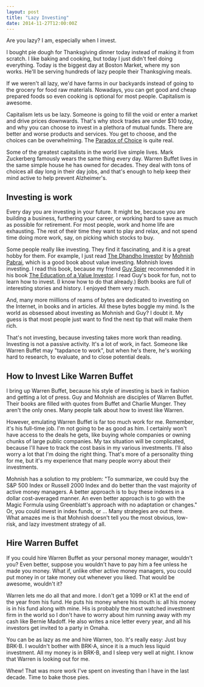 ```yaml
---
layout: post
title: "Lazy Investing"
date: 2014-11-27T12:00:00Z
---
```

Are you lazy? I am, especially when I invest.

I bought pie dough for Thanksgiving dinner today instead of making it from scratch. I like baking and cooking, but today I just didn't feel doing everything. Today is the biggest day at Boston Market, where my son works. He'll be serving hundreds of lazy people their Thanksgiving meals.

If we weren't all lazy, we'd have farms in our backyards instead of going to the grocery for food raw materials. Nowadays, you can get good and cheap prepared foods so even cooking is optional for most people. Capitalism is awesome.

Capitalism lets us be lazy. Someone is going to fill the void or enter a market and drive prices downwards. That's why stock trades are under $10 today, and why you can choose to invest in a plethora of mutual funds. There are better and worse products and services. You get to choose, and the choices can be overwhelming. The
[Paradox of Choice](http://n99.us/msl) is quite real.

Some of the greatest capitalists in the world live simple lives. Mark Zuckerberg famously wears the same thing every day. Warren Buffet lives in the same simple house he has owned for decades. They deal with tons of choices all day long in their day jobs, and that's enough to help keep their mind active to help prevent Alzheimer's.

## Investing is work

Every day you are investing in your future. It might be, because you are building a business, furthering your career, or working hard to save as much as possible for retirement. For most people, work and home life are exhausting. The rest of their time they want to play and relax, and not spend time doing more work, say, on picking which stocks to buy.

Some people really like investing. They find it fascinating, and it is a great hobby for them. For example, I just read
[The Dhandho Investor](http://n99.us/fli) by
[Mohnish Pabrai](http://n99.us/dik), which is a good book about value investing. Mohnish loves investing.
I read this book, because my friend
[Guy Spier](http://n99.us/kxq) recommended it in his book
[The Education of a Value Investor](http://n99.us/tpc). I read Guy's book for fun, not to learn how to invest. (I know how to do that already.)  Both books are full of interesting stories and history. I enjoyed them very much.

And, many more miillions of reams of bytes are dedicated to investing on the Internet, in books and in articles. All these bytes boggle my mind. Is the world as obsessed about investing as Mohnish and Guy? I doubt it. My guess is that most people just want to find the next tip that will make them rich.

That's not investing, because investing takes more work than reading. Investing is not a passive activity. It's a lot of work, in fact. Someone like Warren Buffet may "tapdance to work", but when he's there, he's working hard to research, to evaluate, and to close potential deals.

## How to Invest Like Warren Buffet

I bring up Warren Buffet, because his style of investing is back in fashion and getting a lot of press. Guy and Mohnish are disciples of Warren Buffet. Their books are filled with quotes from Buffet and Charlie Munger. They aren't the only ones. Many people talk about how to invest like Warren.

However, emulating Warren Buffet is far too much work for me. Remember, it's his full-time job. I'm not going to be as good as him. I certainly won't have access to the deals he gets, like buying whole companies or owning chunks of large public companies. My tax situation will be complicated, because I'll have to track the cost basis in my various investments. I'll also worry a lot that I'm doing the right thing. That's more of a personality thing for me, but it's my experience that many people worry about their investments.

Mohnish has a solution to my problem: "To summarize, we could buy the S&P 500 Index or Russell 2000 Index and do better than the vast majority of active money managers. A better approach is to buy these indexes in a dollar cost-averaged manner. An even better approach is to go with the Magic Formula using Greenblatt's approach with no adaptation or changes."  Or, you could invest in index funds, or ... Many strategies are out there. What amazes me is that Mohnish doesn't tell you the most obvious, low-risk, and lazy investment strategy of all.

## Hire Warren Buffet

If you could hire Warren Buffet as your personal money manager, wouldn't you? Even better, suppose you wouldn't have to pay him a fee unless he made you money. What if, unlike other active money managers, you could put money in or take money out whenever you liked. That would be awesome, wouldn't it?

Warren lets me do all that and more. I don't get a 1099 or K1 at the end of the year from his fund. He puts his money where his mouth is: all his money is in his fund along with mine. His is probably the most watched investment firm in the world so I don't have to worry about him running away with my cash like Bernie Madoff. He also writes a nice letter every year, and all his investors get invited to a party in Omaha.

You can be as lazy as me and hire Warren, too. It's really easy: Just buy BRK-B. I wouldn't bother with BRK-A, since it is a much less liquid investment. All my money is in BRK-B, and I sleep very well at night. I know that Warren is looking out for me.

Whew! That was more work I've spent on investing than I have in the last decade. Time to bake those pies.


